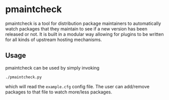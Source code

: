 pmaintcheck
===========

pmaintcheck is a tool for distribution package maintainers to automatically
watch packages that they maintain to see if a new version has been released or
not. It is built in a modular way allowing for plugins to be written for all
kinds of upstream hosting mechanisms.

## Usage

pmaintcheck can be used by simply invoking

    ./pmaintcheck.py

which will read the `example.cfg` config file. The user can add/remove packages
to that file to watch more/less packages.
